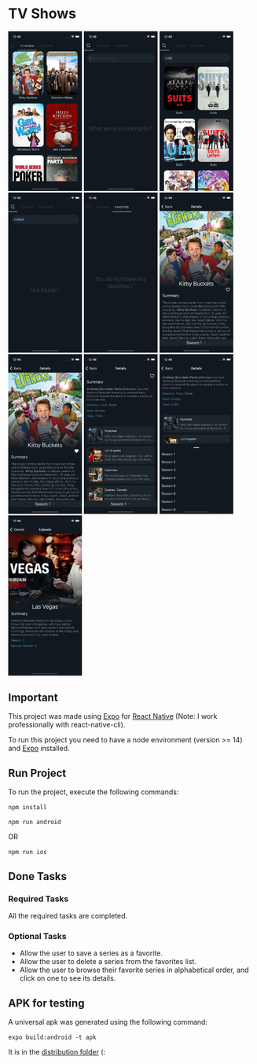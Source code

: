 # TV Shows

<p float="left">
  <img src="./images/1.png" width="150" />
  <img src="./images/2.png" width="150" />
  <img src="./images/3.png" width="150" />
  <img src="./images/4.png" width="150" />
  <img src="./images/5.png" width="150" />
  <img src="./images/6.png" width="150" />
  <img src="./images/7.png" width="150" />
  <img src="./images/8.png" width="150" />
  <img src="./images/9.png" width="150" />
  <img src="./images/10.png" width="150" />
</p>

## Important

This project was made using [Expo](https://docs.expo.dev/) for [React Native](https://reactnative.dev/) (Note: I work professionally with react-native-cli).

To run this project you need to have a node environment (version >= 14) and [Expo](https://docs.expo.dev/) installed.

## Run Project

To run the project, execute the following commands:

```
npm install
```

```
npm run android
```

OR

```
npm run ios
```

## Done Tasks

### Required Tasks

All the required tasks are completed.

### Optional Tasks

- Allow the user to save a series as a favorite.
- Allow the user to delete a series from the favorites list.
- Allow the user to browse their favorite series in alphabetical order, and click on one to see its details.

## APK for testing

A universal apk was generated using the following command:

```
expo build:android -t apk
```

It is in the [distribution folder](./distribution/) (: